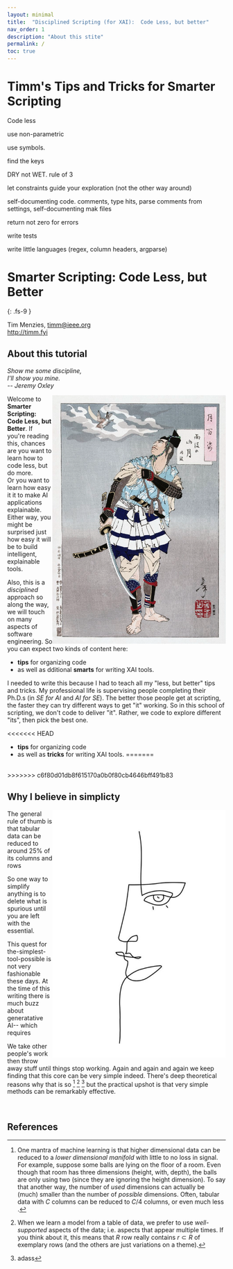 ```yaml
---
layout: minimal
title:  "Disciplined Scripting (for XAI):  Code Less, but better"
nav_order: 1
description: "About this stite"
permalink: /
toc: true
---
```


# Timm's Tips and Tricks for Smarter Scripting

Code less

use non-parametric

use symbols.

find the keys

DRY not WET. rule of 3

let constraints guide your exploration (not the other way around)

self-documenting code. comments, type hits, parse comments from settings, self-documenting mak files

return not zero for errors

write tests

write little languages (regex, column headers, argparse)

# Smarter Scripting:  Code Less, but Better
{: .fs-9 }

Tim Menzies, <timm@ieee.org>   
http://timm.fyi


 


## <a name=abaout>About this tutorial</a>

<em>Show me some discipline,   
I'll show you mine.   
-- Jeremy Oxley </em>

<img width=400 align=right src="img/sam.png">

Welcome to 
**Smarter Scripting: Code Less, but Better**.
If you're reading this, chances are you want to 
learn how to code less, but do more.  
Or you want to learn how easy it it to
make AI 
applications explainable. Either way, 
you might be surprised just how easy it will be to build
intelligent, explainable tools.

Also,
this is a _disciplined_ approach so along the way,
we will touch on many aspects of software engineering. So you can expect
two kinds of content here:

- **tips** for organizing code
- as well as dditional **smarts** for writing XAI tools.


I needed to write this because I had to teach
all my "less, but better" 
tips and tricks.
My professional life
is supervising people
completing
their Ph.D.s (in _SE for AI_ and _AI for SE_). 
The better those people get at scripting, the faster they can
try different ways to get "it" working. 
So in this school of scripting,
we don't code to deliver "it". Rather, we code to
explore different "its", then pick the best one.


<<<<<<< HEAD
- **tips** for organizing code
- as well as **tricks** for writing XAI tools.
=======
<br clear=all>
>>>>>>> c6f80d01db8f615170a0b0f80cb4646bff491b83

## <a name=simple>Why I believe in simplicty

<img width=400 align=right src="img/simple.png">

The general rule of thumb is that tabular data
can be reduced to around 25% of its columns
and rows

So one way to simplify anything is to
delete what is spurious until you are
left with the essential.


This quest for the-simplest-tool-possible
is not very fashionable these days.
At the time of this writing there is much
buzz about generatative AI-- which requires


We take  other people's
work then
throw away stuff until 
 things stop working.
Again
and again and again we keep finding that
this core 
can be very simple indeed.
There's deep theoretical reasons why
that is so [^INTRINSIC] [^PROTOTYPES] [^SSL]
but the practical upshot is that very
simple methods can be remarkably effective.

<br clear=all>

## References

[^INTRINSIC]: One mantra of machine learning is that higher dimensional data can be reduced to a _lower dimensional manifold_ with little to no loss in signal.  For example, suppose some balls are lying on the floor of a room. Even though that room has three dimensions (height, with, depth), the balls are only using two (since they are ignoring the height dimension).  To say that another way,  the number of _used_ dimensions can actually be (much) smaller than the number of _possible_ dimensions.  Often, tabular data with $C$ columns can be reduced to $C/4$ columns, or even much less [^kohavi97]. 

[^PROTOTYPES]: When we learn a model from a table of data, we prefer    to use _well-supported_ aspects of the data; i.e. aspects that appear multiple times.
If you think about it, this means that $R$ row
really contains $r \subset R$ of exemplary rows 
(and the others are just variations on a theme).

[^PROTOTYPES]: asdas

[^SSL]: adass



[^kohavi97]: Ron Kohavi, George H. John, Wrappers for feature subset selection, Artificial Intelligence, Volume 97, Issues 1–2, 1997, Pages 273-324,





